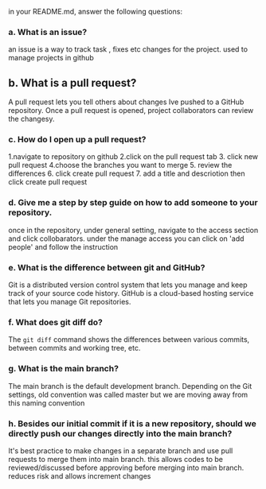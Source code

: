 in your README.md, answer the following questions:

###    a. What is an issue?
an issue is a way to track task , fixes etc changes for the project. used to manage projects in github

##    b. What is a pull request?
A pull request lets you tell others about changes Ive pushed to a GitHub repository. Once a pull request is opened, project collaborators can review the changesy.

### c. How do I open up a pull request?
1.navigate to repository on github
2.click on the pull request tab
3. click new pull request
4.choose the branches you want to merge
5. review the differences
6. click create pull request
7. add a title and descriotion then click create pull request 

 ### d. Give me a step by step guide on how to add someone to your repository.
once in the repository, under general setting, navigate to the access section and click collobarators. under the manage access you can click on 'add people' and follow the instruction 

###    e. What is the difference between git and GitHub?
Git is a distributed version control system that lets you manage and keep track of your source code history. GitHub is a cloud-based hosting service that lets you manage Git repositories.

###    f. What does git diff do?
The `git diff` command shows the differences between various commits, between commits and working tree, etc.

###    g. What is the main branch?
The main branch is the default development branch. Depending on the Git settings, old convention was called master but we are moving away from this naming convention

###    h. Besides our initial commit if it is a new repository, should we directly push our changes directly into the main branch?
It's best practice to make changes in a separate branch and use pull requests to merge them into main branch. this allows codes to be reviewed/discussed before approving before merging into main branch. reduces risk and allows increment changes 
